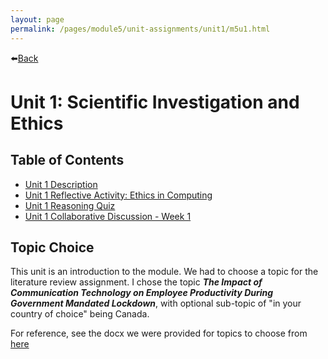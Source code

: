 ```yaml
---
layout: page
permalink: /pages/module5/unit-assignments/unit1/m5u1.html
---
```


⬅️[Back](/pages/module5.html)

# Unit 1: Scientific Investigation and Ethics

## Table of Contents

-  [Unit 1 Description](/pages/module5/unit-assignments/unit1/m5u1-description.html)
-  [Unit 1 Reflective Activity: Ethics in Computing](/pages/module5/unit-assignments/unit1/m5u1-reflective.html)
-  [Unit 1 Reasoning Quiz](/pages/module5/unit-assignments/unit1/m5u1-reasoning-quiz.html)
-  [Unit 1 Collaborative Discussion - Week 1](/pages/module5/unit-assignments/unit1/m5u1-collab-wk1.html)


## Topic Choice

This unit is an introduction to the module. We had to choose a topic for the literature review assignment. I chose the topic ***The Impact of Communication Technology on Employee Productivity During Government Mandated Lockdown***, with optional sub-topic of "in your country of choice" being Canada.

For reference, see the docx we were provided for topics to choose from [here](/pages/module5/unit-assignments/unit1/RMPP-Approved-Topics.docx)
